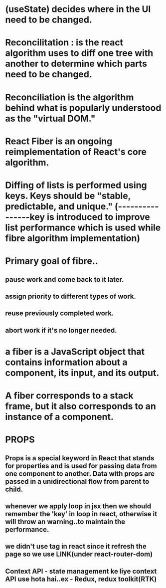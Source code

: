 # (useState) decides where in the UI need to be changed.

# Reconcilitation : is the react algorithm uses to diff one tree with another to determine which parts need to be changed.

# Reconciliation is the algorithm behind what is popularly understood as the "virtual DOM."

# React Fiber is an ongoing reimplementation of React's core algorithm.

# Diffing of lists is performed using keys. Keys should be "stable, predictable, and unique." (----------------key is introduced to improve list performance which is used while fibre algorithm implementation)


# Primary goal of fibre..
## pause work and come back to it later.
## assign priority to different types of work.
## reuse previously completed work.
## abort work if it's no longer needed.

# a fiber is a JavaScript object that contains information about a component, its input, and its output.

# A fiber corresponds to a stack frame, but it also corresponds to an instance of a component.




# PROPS
## Props is a special keyword in React that stands for properties and is used for passing data from one component to another. Data with props are passed in a unidirectional flow from parent to child.

<!-- sdfashfda; -->

## whenever we apply loop in jsx then we should remember the 'key' in loop in react, otherwise it will throw an warning..to maintain the performance.

## we didn't use <a> tag in react since it refresh the page so we use LINK(under react-router-dom)

## Context API - state management ke liye context API use hota hai..ex - Redux, redux toolkit(RTK)

